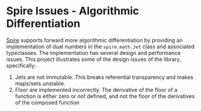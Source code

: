 Spire Issues - Algorithmic Differentiation
===

[Spire](https://github.com/typelevel/spire) supports forward more algorithmic differentiation by providing an implementation of dual numbers in the `spire.math.Jet` class and associated typeclasses. The implementation has several design and performance issues. This project illustrates some of the design issues of the library, specifically:

1. Jets are not immutable. This breaks referential transparency and makes maps/sets unstable. 
2. Floor are implemented incorrectly. The derivative of the floor of a function is either zero or not defined, and not the floor of the derivatives of the composed function